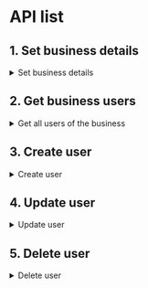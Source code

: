 # API list

## 1. Set business details

<details>
<summary>Set business details</summary>
<br>

## Register business user

- **Description** : This API will use to set business details for the perticular business when admin will approve the business.
- **Request type** : mutation
- **Request body sample**:

  - **Request body**

    ```
    mutation setBusinessDetails($businessId: String!) {
      setBusinessDetails(businessId: $businessId)
    }
    ```

- **Response**:

```json
{
  "data": {
    "setBusinessDetails": true
  }
}
```

</details>

## 2. Get business users

<details>
<summary>Get all users of the business</summary>
<br>

## Get users

- **Description** : This API is used to get all users of the business.
- **Request type** : query
- **Request body sample**:

  - **Request body**

    ```
    query businessUsers($businessId: String!) {
      businessUsers(businessId: $businessId) {
        id
        name
        email
      }
    }
    ```

- **Response**:

```json
{
  "data": {
    "users": [
      {
        "id": 1,
        "name": "User1",
        "email": "user1@example.com"
      },
      {
        "id": 2,
        "name": "User2",
        "email": "user2@example.com"
      }
    ]
  }
}
```

</details>

## 3. Create user

<details>
<summary>Create user</summary>
<br>

## Create user

- **Description** : This API is used to create business user.
- **Request type** : mutation
- **Request body sample**:

  - **Request body**

    ```
    mutation CreateBusinessUser($data: BusinessUserInput!) {
      createBusinessUser(data: $data) {
        id
        name
        email
        username
      }
    }
    ```

  - **Add variables like below**

    ```
    {
      "data": {
          "name" : "name",
          "email": "email",
          "username":"username"
          "password": "password"
      },
    }
    ```

- **Response**:

```json
{
  "data": {
    "createBusinessUser": {
      "id": 1,
      "name": "test",
      "email": "test@gmail.com",
      "username": "username"
    }
  }
}
```

</details>

## 4. Update user

<details>
<summary>Update user</summary>
<br>

## Update user

- **Description** : This API is used to update business user.
- **Request type** : mutation
- **Request body sample**:

  - **Request body**

    ```
    mutation UpdateBusinessUser($id: String!, $data: BusinessUserInput!) {
      updateBusinessUser(id: $id, data: $data) {
        id
        name
        email
        role_id
        username
        password
      }
    }
    ```

  - **Add variables like below**

    ```
    {
      "id": "1",
      "data": {
        "email": "user2@example.com",
      },
    }
    ```

- **Response**:

```json
{
  "data": {
    "updateBusinessUser": {
      "name": "User1",
      "email": "user2@example.com"
    }
  }
}
```

</details>

## 5. Delete user

<details>
<summary>Delete user</summary>
<br>

## Delete user

- **Description** : This API is used to delete business user.
- **Request type** : mutation
- **Request body sample**:

  - **Request body**

    ```
    mutation DeleteBusinessUser($id: Float!) {
      deleteBusinessUser(id: $id)
    }
    ```

  - **Add variables like below**

    ```
    {
      "id": "1",
    }
    ```

- **Response**:

```json
{
  "data": {
    "deleteBusinessUser": true
  }
}
```

</details>
